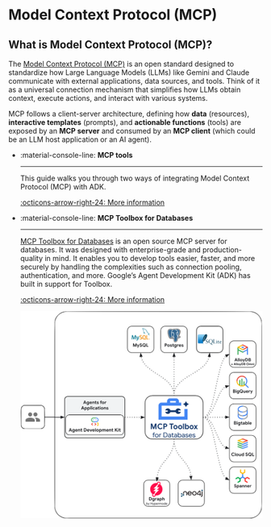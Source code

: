 # Model Context Protocol (MCP)

## What is Model Context Protocol (MCP)?

The [Model Context Protocol (MCP)](https://modelcontextprotocol.io/introduction) is an open standard designed to standardize how Large Language Models (LLMs) like Gemini and Claude communicate with external applications, data sources, and tools. Think of it as a universal connection mechanism that simplifies how LLMs obtain context, execute actions, and interact with various systems.

MCP follows a client-server architecture, defining how **data** (resources), **interactive templates** (prompts), and **actionable functions** (tools) are exposed by an **MCP server** and consumed by an **MCP client** (which could be an LLM host application or an AI agent).

<div class="grid cards" markdown>

-   :material-console-line: **MCP tools**

    ---

    This guide walks you through two ways of integrating Model Context Protocol (MCP) with ADK.

    [:octicons-arrow-right-24: More information](../tools/mcp-tools.md)

-   :material-console-line: **MCP Toolbox for Databases**

    ---

    [MCP Toolbox for Databases](https://github.com/googleapis/genai-toolbox) is an
    open source MCP server for databases. It was designed with enterprise-grade and
    production-quality in mind. It enables you to develop tools easier, faster, and
    more securely by handling the complexities such as connection pooling,
    authentication, and more. Google’s Agent Development Kit (ADK) has built in support for Toolbox.
    
    [:octicons-arrow-right-24: More information](../tools/google-cloud-tools.md#toolbox-tools-for-databases)

    ![GenAI Toolbox](../assets/mcp_db_toolbox.png)

</div>
